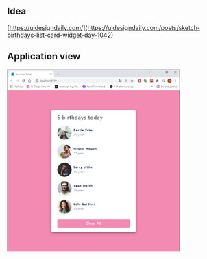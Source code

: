 ## Idea

[https://uidesigndaily.com/](https://uidesigndaily.com/posts/sketch-birthdays-list-card-widget-day-1042)

## Application view
<img src="https://github.com/ukasz1/React-projects-with-John-Smilga/blob/main/01-birthday-reminder/birthday.PNG?raw=true" width="80%" />
